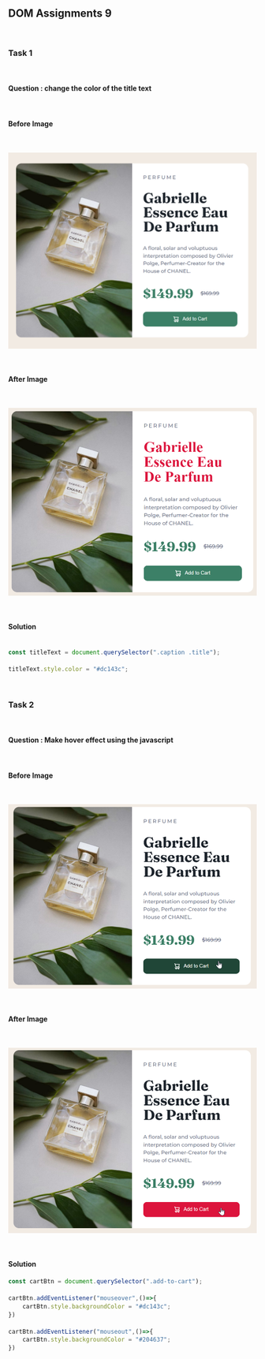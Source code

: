 

<br>

## DOM Assignments 9

<br>

### Task 1

<br>

#### Question : change the color of the title text 

<br>

#### Before Image

<br>

![image](./ass9.1-before.png)

<br>

#### After Image

<br>

![image](./ass9.1-after.png)

<br>

#### Solution

```Javascript

const titleText = document.querySelector(".caption .title");

titleText.style.color = "#dc143c";

```

<br>

### Task 2

<br>

#### Question : Make hover effect using the javascript

<br>

#### Before Image

<br>

![image](./ass9.2-before.png)

<br>

#### After Image

<br>

![image](./ass9.2-after.png)

<br>

#### Solution

```Javascript
const cartBtn = document.querySelector(".add-to-cart");

cartBtn.addEventListener("mouseover",()=>{
    cartBtn.style.backgroundColor = "#dc143c";
})

cartBtn.addEventListener("mouseout",()=>{
    cartBtn.style.backgroundColor = "#204637";
})
```

